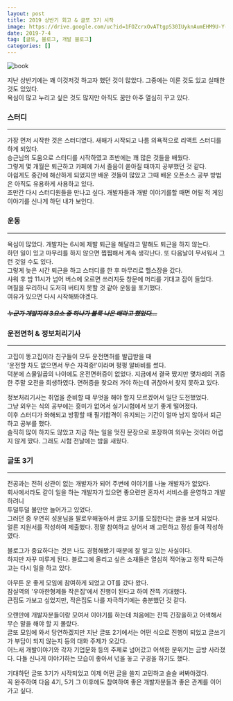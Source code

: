 ```yaml
---
layout: post
title: 2019 상반기 회고 & 글또 3기 시작
image: https://drive.google.com/uc?id=1FOZcrxOvATtgpS30IUyknAumEHM9U-Y-
date: 2019-7-4
tag: [글또, 블로그, 개발 블로그]
categories: []
---
```

![book](https://drive.google.com/uc?id=1FOZcrxOvATtgpS30IUyknAumEHM9U-Y-)

지난 상반기에는 꽤 이것저것 하고자 했던 것이 많았다. 그중에는 이룬 것도 있고 실패한 것도 있었다.  
욕심이 많고 누리고 싶은 것도 많지만 아직도 꿈만 아주 열심히 꾸고 있다.  

### <i class="fa fa-bolt" style="color:#01077c"></i> 스터디
* * *

가장 먼저 시작한 것은 스터디였다. 새해가 시작되고 나름 의욕적으로 리액트 스터디를 하게 되었다.  
승근님의 도움으로 스터디를 시작하였고 초반에는 꽤 많은 것들을 배웠다.  
그렇게 몇 개월은 퇴근하고 카페에 가서 졸음이 쏟아질 때까지 공부했던 것 같다.  
아쉽게도 중간에 해산하게 되었지만 배운 것들이 많았고 그때 배운 오픈소스 공부 방법은 아직도 유용하게 사용하고 있다.  
조만간 다시 스터디원들을 만나고 싶다. 개발자들과 개발 이야기를할 때면 어릴 적 게임 이야기를 신나게 하던 내가 보인다.  

### <i class="fa fa-bolt" style="color:#01077c"></i> 운동
* * *

욕심이 많았다. 개발자는 6시에 제발 퇴근을 해달라고 말해도 퇴근을 하지 않는다.  
하던 일이 있고 마무리를 하지 않으면 찝찝해서 계속 생각난다. 또 다음날이 무서워서 그런 것일 수도 있다.  
그렇게 늦은 시간 퇴근을 하고 스터디를 한 후 마무리로 헬스장을 갔다.  
샤워 후 밤 11시가 넘어 버스에 오르면 쓰러지듯 창문에 머리를 기대고 잠이 들었다.  
며칠을 무리하니 도저히 버티지 못할 것 같아 운동을 포기했다.  
여유가 있으면 다시 시작해봐야겠다.
##### ~~누군가 개발자의 3요소 중 하나가 불룩 나온 배라고 했었다...~~  

### <i class="fa fa-bolt" style="color:#01077c"></i> 운전면허 & 정보처리기사
* * *

고집이 똥고집이라 친구들이 모두 운전면허를 발급받을 때  
'운전할 차도 없으면서 무슨 자격증!'이라며 펑펑 알바비를 썼다.  
덕분에 스물일곱의 나이에도 운전면허증이 없었다. 지금에서 결국 땄지만 몇차례의 귀중한 주말 오전을 희생하였다.
면허증을 찾으러 가야 하는데 귀찮아서 찾지 못하고 있다.  
  
정보처리기사는 취업을 준비할 때 무엇을 해야 할지 모르겠어서 일단 도전했었다.  
그냥 외우는 식의 공부에는 흥미가 없어서 실기시험에서 보기 좋게 떨어졌다.  
이후 스터디가 와해되고 방황할 때 필기합격이 유지되는 기간이 얼마 남지 않아서 퇴근하고 공부를 했다.  
솔직히 많이 하지도 않았고 지금 하는 일을 멋진 문장으로 포장하여 외우는 것이라 어렵지 않게 땄다.
그래도 시험 전날에는 밤을 새웠다.

### <i class="fab fa-gripfire" style="color :#800000"></i> 글또 3기
* * *

전공과는 전혀 상관이 없는 개발자가 되어 주변에 이야기를 나눌 개발자가 없었다.  
회사에서라도 같이 일을 하는 개발자가 있으면 좋으련만 혼자서 서비스를 운영하고 개발하려니  
투덜투덜 불만만 늘어가고 있었다.  
그러던 중 우연히 성윤님을 팔로우해놓아서 글또 3기를 모집한다는 글을 보게 되었다.  
얼른 지원서를 작성하여 제출했다. 정말 참여하고 싶어서 꽤 고민하고 정성 들여 작성하였다.
  
블로그가 중요하다는 것은 나도 경험해봤기 때문에 잘 알고 있는 사실이다.  
하지만 자꾸 미루게 된다. 블로그에 올리고 싶은 소재들은 열심히 적어놓고 정작 퇴근하고는
다시 일을 하고 있다. 
  
아무튼 운 좋게 모임에 참여하게 되었고 OT를 갔다 왔다.  
잠실역의 '우아한형제들 작은집'에서 진행이 된다고 하여 잔뜩 기대했다.  
큰집도 가보고 싶었지만, 작은집도 나를 자극하기에는 충분했던 것 같다.  
  
오랜만에 개발자분들이랑 모여서 이야기를 하는데 처음에는 잔뜩 긴장을하고 어색해서  
무슨 말을 해야 할 지 몰랐다.  
글또 모임에 와서 당연하겠지만 지난 글또 2기에서는 어떤 식으로 진행이 되었고 글쓰기가
부담이 되지 않는지 등의 대화 주제가 오갔다.  
어느새 개발이야기와 각자 기업문화 등의 주제로 넘어갔고 
어색한 분위기는 금방 사라졌다. 다들 신나게 이야기하는 모습이 좋아서 넋을 놓고 구경을 하기도 했다.

기대하던 글또 3기가 시작되었고 이제 어떤 글을 쓸지 고민하고 슬슬 써봐야겠다.  
꼭 완주하여 다음 4기, 5기 그 이후에도 참여하여 좋은 개발자분들과 좋은 관계를 이어가고 싶다.